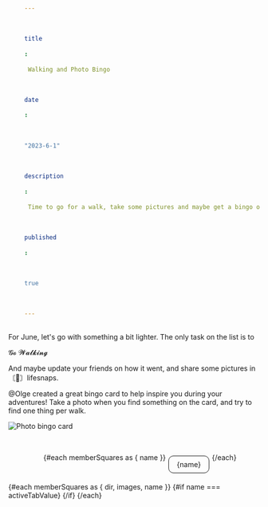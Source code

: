 ```yaml
---
title: Walking and Photo Bingo
date: "2023-6-1"
description: Time to go for a walk, take some pictures and maybe get a bingo or two. This is just a test text to see how it would look like with a longer text. Don't mind this. Just move along. Maybe I should just copy the text. This is just a test text to see how it would look like with a longer text. Don't mind this. Just move along. Maybe I should just copy the text.
published: true
---
```


<script>
    import Bingocard from './Bingocard.svelte';
	import { bingoSquares } from './squaresData.js';
	import { memberSquares } from './memberData.js';
	let activeTabValue = 'Olle';
	const handleClick = (tabValue) => () => (activeTabValue = tabValue);
</script>

For June, let's go with something a bit lighter. The only task on the list is to

<p>𝓖𝓸 𝓦𝓪𝓵𝓴𝓲𝓷𝓰</p>

And maybe update your friends on how it went, and share some pictures in ⁠〘📸〙lifesnaps.

@Olge created a great bingo card to help inspire you during your adventures! Take a photo when you find something on the card, and try to find one thing per walk.

<img src="https://media.discordapp.net/attachments/168053992826339329/1115403561585610903/Bingo.png" alt="Photo bingo card"/>

<div class="bingo-container">
	<ul>
		{#each memberSquares as { name }}
			<li class={activeTabValue === name ? 'active' : ''}>
				<!-- svelte-ignore a11y-click-events-have-key-events -->
				<span on:click={handleClick(name)}>{name}</span>
			</li>
		{/each}
	</ul>
		{#each memberSquares as { dir, images, name }}
			{#if name === activeTabValue}
				<Bingocard {bingoSquares} memberSquares={images} {dir} />
			{/if}
		{/each}
	<!-- {#each memberSquares as { dir, images }}
		<Bingocard {bingoSquares} memberSquares={images} {dir} />
	{/each} -->
</div>

<style>
	ul {
		display: flex;
		justify-content: center;
		flex-wrap: wrap;
		list-style-type: none;
	}
	li {
		margin: 5px;
		border-style: solid;
		border-width: 1px;
		border-radius: 10px;
        list-style-type: none;
	}

	span {
		display: block;
		padding: 0.5rem 1rem;
		cursor: pointer;
	}

	li.active {
		color: #495057;
		background-color: #fff;
	}
	.bingo-container {
		padding-top: 2rem;
	}
</style>